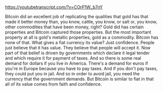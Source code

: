 https://youtubetranscript.com/?v=COrP1W_b7nY

 Bitcoin did an excellent job of replicating the qualities that gold has that made it better money than, you know, cattle, you know, or salt or, you know, other commodities that have been money, right? Gold did has certain properties and Bitcoin captured those properties. But the most important property at all is gold's metallic properties, gold as a commodity. Bitcoin has none of that. What gives a fiat currency its value? Just confidence. People just believe that it has value. They believe that people will accept it. Now part of that belief is driven by governments which declare it legal tender and which require it for payment of taxes. And so there is some real demand for dollars if you live in America. There's a demand for euros if you're in Europe because you have to pay taxes. And if you don't pay taxes, they could put you in jail. And so in order to avoid jail, you need the currency that the government demands. But Bitcoin is similar to fiat in that all of its value comes from faith and confidence.